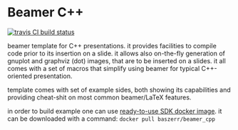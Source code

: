 Beamer C++
==========

[![travis CI build status](https://travis-ci.org/el-bart/beamer_cpp.svg?branch=master)](https://travis-ci.org/el-bart/beamer_cpp)

beamer template for C++ presentations. it provides facilities to compile code
prior to its insertion on a slide. it allows also on-the-fly generation of
gnuplot and graphviz (dot) images, that are to be inserted on a slides.
it all comes with a set of macros that simplify using beamer for typical C++-oriented
presentation.

template comes with set of example sides, both showing its capabilities and
providing cheat-shit on most common beamer/LaTeX features.

in order to build example one can use [ready-to-use SDK docker image](https://hub.docker.com/r/baszerr/beamer_cpp/).
it can be downloaded with a command: `docker pull baszerr/beamer_cpp`
